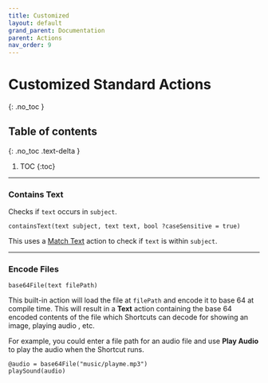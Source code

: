 ```yaml
---
title: Customized
layout: default
grand_parent: Documentation
parent: Actions
nav_order: 9
---
```


# Customized Standard Actions
{: .no_toc }

## Table of contents
{: .no_toc .text-delta }

1. TOC
{:toc}

---

### Contains Text

Checks if `text` occurs in `subject`.

```
containsText(text subject, text text, bool ?caseSensitive = true)
```

This uses a [Match Text](/language/standard/documents#match-text) action to check if `text` is within `subject`.

---

### Encode Files

```
base64File(text filePath)
```

This built-in action will load the file at `filePath` and encode it to base 64 at compile time. This will result in a **Text** action containing the base 64 encoded contents of the file which Shortcuts can decode for showing an image, playing audio , etc.

For example, you could enter a file path for an audio file and use **Play Audio** to play the audio when the Shortcut runs.

```
@audio = base64File("music/playme.mp3")
playSound(audio)
```
